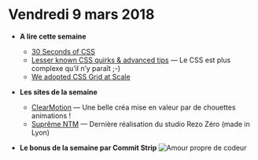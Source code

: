 Vendredi 9 mars 2018
===========================

- **A lire cette semaine**
    + [30 Seconds of CSS](https://atomiks.github.io/30-seconds-of-css/)
    + [Lesser known CSS quirks & advanced tips](https://medium.com/@peedutuisk/lesser-known-css-quirks-oddities-and-advanced-tips-css-is-awesome-8ee3d16295bb) — Le CSS est plus complexe qu’il n’y paraît ;-)
    + [We adopted CSS Grid at Scale](https://julian.is/article/css-grid-at-scale/)
    
- **Les sites de la semaine**
    + [ClearMotion](http://www.clearmotion.com/) — Une belle créa mise en valeur par de chouettes animations !
    + [Suprême NTM](https://www.supreme-ntm.com/) — Dernière réalisation du studio Rezo Zéro (made in Lyon)
    
- **Le bonus de la semaine par Commit Strip**
![Amour propre de codeur](https://www.commitstrip.com/wp-content/uploads/2018/03/Strip-Jvais-le-faire-quand-m%C3%AAme-650-finalV2.jpg)
